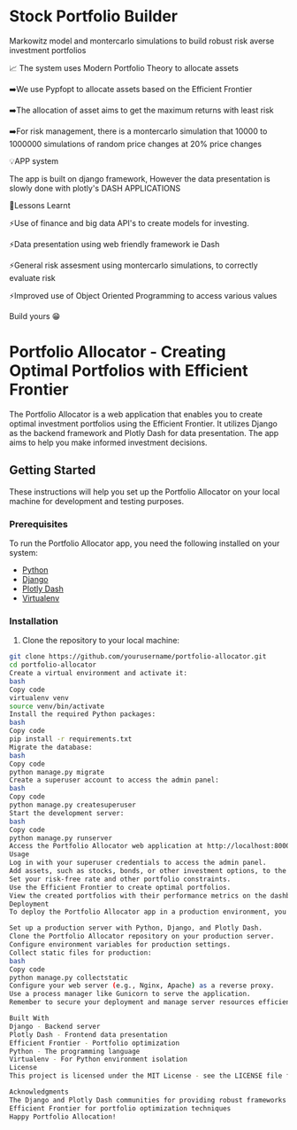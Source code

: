 # Stock Portfolio Builder
Markowitz model and montercarlo simulations to build robust risk averse investment portfolios

📈 The system uses Modern Portfolio Theory to allocate assets

➡️We use Pypfopt to allocate assets based on the Efficient Frontier

➡️The allocation of asset aims to get the maximum returns with least risk

➡️For risk management, there is a montercarlo simulation that 10000 to 1000000 simulations of random price changes at 20% price changes

💡APP system

The app is built on django framework, However the data presentation is slowly done with plotly's DASH APPLICATIONS

📝Lessons Learnt

⚡️Use of finance and big data API's to create models for investing.

⚡️Data presentation using web friendly framework ie Dash

⚡️General risk assesment using montercarlo simulations, to correctly evaluate risk

⚡Improved use of Object Oriented Programming to access various values



Build yours 😁

# Portfolio Allocator - Creating Optimal Portfolios with Efficient Frontier

The Portfolio Allocator is a web application that enables you to create optimal investment portfolios using the Efficient Frontier. It utilizes Django as the backend framework and Plotly Dash for data presentation. The app aims to help you make informed investment decisions.

## Getting Started

These instructions will help you set up the Portfolio Allocator on your local machine for development and testing purposes.

### Prerequisites

To run the Portfolio Allocator app, you need the following installed on your system:

- [Python](https://www.python.org/)
- [Django](https://www.djangoproject.com/)
- [Plotly Dash](https://dash.plotly.com/)
- [Virtualenv](https://pypi.org/project/virtualenv/)

### Installation

1. Clone the repository to your local machine:

```bash
git clone https://github.com/yourusername/portfolio-allocator.git
cd portfolio-allocator
Create a virtual environment and activate it:
bash
Copy code
virtualenv venv
source venv/bin/activate
Install the required Python packages:
bash
Copy code
pip install -r requirements.txt
Migrate the database:
bash
Copy code
python manage.py migrate
Create a superuser account to access the admin panel:
bash
Copy code
python manage.py createsuperuser
Start the development server:
bash
Copy code
python manage.py runserver
Access the Portfolio Allocator web application at http://localhost:8000
Usage
Log in with your superuser credentials to access the admin panel.
Add assets, such as stocks, bonds, or other investment options, to the system.
Set your risk-free rate and other portfolio constraints.
Use the Efficient Frontier to create optimal portfolios.
View the created portfolios with their performance metrics on the dashboard.
Deployment
To deploy the Portfolio Allocator app in a production environment, you can use platforms like AWS, Google Cloud, or Heroku. Follow these general steps:

Set up a production server with Python, Django, and Plotly Dash.
Clone the Portfolio Allocator repository on your production server.
Configure environment variables for production settings.
Collect static files for production:
bash
Copy code
python manage.py collectstatic
Configure your web server (e.g., Nginx, Apache) as a reverse proxy.
Use a process manager like Gunicorn to serve the application.
Remember to secure your deployment and manage server resources efficiently for a reliable and responsive application.

Built With
Django - Backend server
Plotly Dash - Frontend data presentation
Efficient Frontier - Portfolio optimization
Python - The programming language
Virtualenv - For Python environment isolation
License
This project is licensed under the MIT License - see the LICENSE file for details.

Acknowledgments
The Django and Plotly Dash communities for providing robust frameworks
Efficient Frontier for portfolio optimization techniques
Happy Portfolio Allocation!
